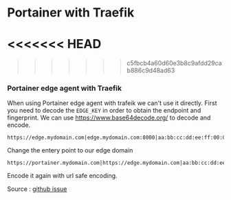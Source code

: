 # Portainer with Traefik
<<<<<<< HEAD
=======

>>>>>>> c5fbcb4a60d60e3b8c9afdd29cab886c9d48ad63
### Portainer edge agent with Traefik
When using Portainer edge agent with trafeik we can't use it directly.
First you need to decode the  `EDGE_KEY` in order to obtain the endpoint and fingerprint. We can use https://www.base64decode.org/ to decode and encode.

```
https://edge.mydomain.com|edge.mydomain.com:8000|aa:bb:cc:dd:ee:ff:00:00:00:01:00:00:00:00:00:00|3
```
Change the entery point to our edge domain 
```
https://portainer.mydomain.com|https://edge.mydomain.com|aa:bb:cc:dd:ee:ff:00:00:00:01:00:00:00:00:00:00|3
```
Encode it again with url safe encoding.

Source : [github issue](https://github.com/portainer/portainer-compose/issues/24#issuecomment-942389178)
